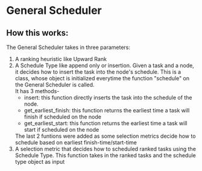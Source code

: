 # General Scheduler

## How this works:

The General Scheduler takes in three parameters:
<ol>
<li>A ranking heuristic like Upward Rank</li>
<li>A Schedule Type like append only or insertion. Given a task and a node, it decides how to insert the task into the node's schedule. This is a class, whose object is initialized everytime the function "schedule" on the General Scheduler is called. <br>
It has 3 methods-
<ul>
<li> insert: this function directly inserts the task into the schedule of the node.
<li> get_earliest_finish: this function returns the earliest time a task will finish if scheduled on the node
<li> get_earliest_start: this function returns the earliest time a task will start if scheduled on the node
</ul>
The last 2 funtions were added as some selection metrics decide how to schedule based on earliest finish-time/start-time
</li>
<li>A selection metric that decides how to scheduled ranked tasks using the Schedule Type. This function takes in the ranked tasks and the schedule type object as input</li>
</ol>